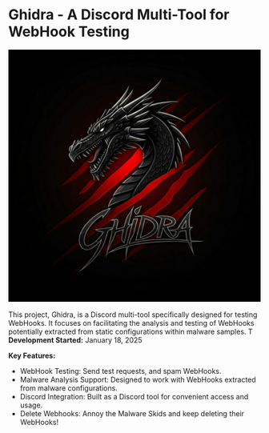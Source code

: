 # Ghidra - A Discord Multi-Tool for WebHook Testing

![Ghidra Logo](https://github.com/frostOWNER3/Ghidra/blob/main/ghidra.png)

This project, Ghidra, is a Discord multi-tool specifically designed for testing WebHooks. It focuses on facilitating the analysis and testing of WebHooks potentially extracted from static configurations within malware samples. T\
**Development Started:** January 18, 2025

**Key Features:**

*   WebHook Testing: Send test requests, and spam WebHooks.
*   Malware Analysis Support: Designed to work with WebHooks extracted from malware configurations.
*   Discord Integration: Built as a Discord tool for convenient access and usage.
*   Delete Webhooks: Annoy the Malware Skids and keep deleting their WebHooks!

